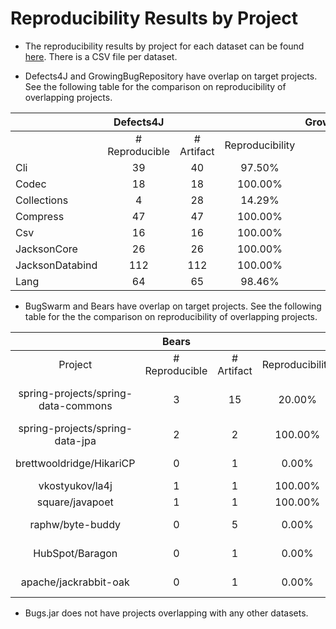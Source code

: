 # Reproducibility Results by Project

- The reproducibility results by project for each dataset can be found [here](.). There is a CSV file per dataset.

- Defects4J and GrowingBugRepository have overlap on target projects. See the following table for the comparison on reproducibility of overlapping projects.


|                 |    Defects4J   |            |                 | GrowingBugRepository |            |                 |
|-----------------|:--------------:|:----------:|:---------------:|:--------------------:|:----------:|:---------------:|
|                 | # Reproducible | # Artifact | Reproducibility | # Reproducible       | # Artifact | Reproducibility |
| Cli             |             39 |         40 |          97.50% |                    0 |          2 |           0.00% |
| Codec           |             18 |         18 |         100.00% |                    1 |          1 |         100.00% |
| Collections     |              4 |         28 |          14.29% |                    3 |          4 |          75.00% |
| Compress        |             47 |         47 |         100.00% |                    2 |          4 |          50.00% |
| Csv             |             16 |         16 |         100.00% |                    1 |          1 |         100.00% |
| JacksonCore     |             26 |         26 |         100.00% |                    3 |          4 |          75.00% |
| JacksonDatabind |            112 |        112 |         100.00% |                   12 |         39 |          30.77% |
| Lang            |             64 |         65 |          98.46% |                    0 |          9 |           0.00% |


- BugSwarm and Bears have overlap on target projects. See the following table for the the comparison on reproducibility of overlapping projects.

|                                     |      Bears     |            |                 |                                     |   BugSwarm     |            |                 |
|:-----------------------------------:|:--------------:|:----------:|:---------------:|:-----------------------------------:|:--------------:|:----------:|:---------------:|
| Project                             | # Reproducible | # Artifact | Reproducibility | Project                             | # Reproducible | # Artifact | Reproducibility |
| spring-projects/spring-data-commons |              3 |         15 |          20.00% | spring-projects-spring-data-commons |              0 |          1 |           0.00% |
| spring-projects/spring-data-jpa     |              2 |          2 |         100.00% | spring-projects-spring-data-jpa     |              5 |         31 |          16.13% |
| brettwooldridge/HikariCP            |              0 |          1 |           0.00% | brettwooldridge-HikariCP            |              3 |          3 |         100.00% |
| vkostyukov/la4j                     |              1 |          1 |         100.00% | vkostyukov-la4j                     |              8 |          8 |         100.00% |
| square/javapoet                     |              1 |          1 |         100.00% | square-javapoet                     |              6 |         12 |          50.00% |
| raphw/byte-buddy                    |              0 |          5 |           0.00% | raphw-byte-buddy                    |            351 |        361 |          97.23% |
| HubSpot/Baragon                     |              0 |          1 |           0.00% | HubSpot-Baragon                     |             26 |         94 |          27.66% |
| apache/jackrabbit-oak               |              0 |          1 |           0.00% | apache-jackrabbit-oak               |              4 |          6 |          66.67% |

- Bugs.jar does not have projects overlapping with any other datasets.
